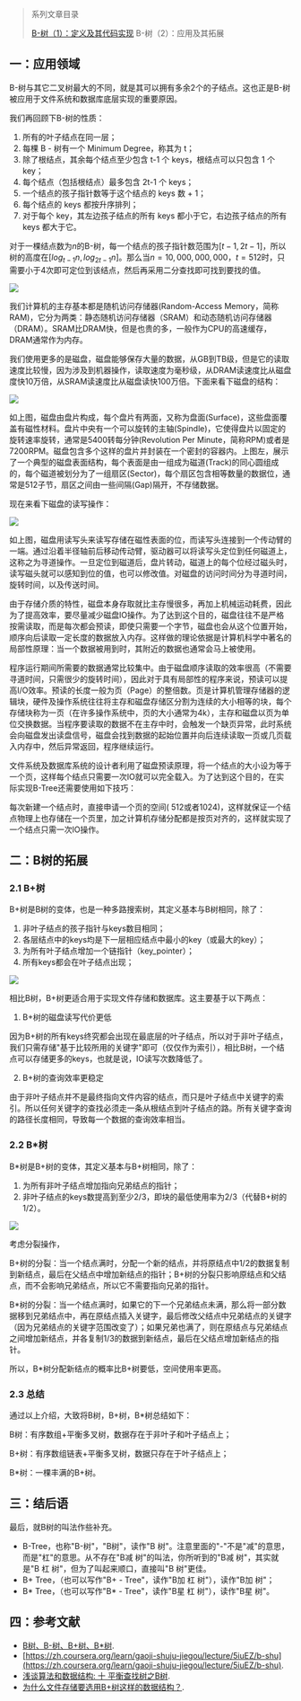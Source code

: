 >系列文章目录
>
>[B-树（1）：定义及其代码实现](https://61mon.com/index.php/archives/224/)
>B-树（2）：应用及其拓展

## 一：应用领域

B-树与其它二叉树最大的不同，就是其可以拥有多余2个的子结点。这也正是B-树被应用于文件系统和数据库底层实现的重要原因。

我们再回顾下B-树的性质：


<!--more-->


1. 所有的叶子结点在同一层；
2. 每棵 B - 树有一个 Minimum Degree，称其为 t；
3. 除了根结点，其余每个结点至少包含 t-1 个 keys，根结点可以只包含 1 个 key；
4. 每个结点（包括根结点）最多包含 2t-1 个 keys；
5. 一个结点的孩子指针数等于这个结点的 keys 数 + 1；
6. 每个结点的 keys 都按升序排列；
7. 对于每个 key，其左边孩子结点的所有 keys 都小于它，右边孩子结点的所有 keys 都大于它。

对于一棵结点数为$n$的B-树，每一个结点的孩子指针数范围为$[t-1, 2t-1]$，所以树的高度在$[log_{t-1}n, log_{2t-1}n]$。那么当$n=10,000,000,000，t=512$时，只需要小于$4$次即可定位到该结点，然后再采用二分查找即可找到要找的值。

![](https://61mon.com/images/illustrations/b_tree/12.png)

我们计算机的主存基本都是随机访问存储器(Random-Access Memory，简称RAM)，它分为两类：静态随机访问存储器（SRAM）和动态随机访问存储器（DRAM）。SRAM比DRAM快，但是也贵的多，一般作为CPU的高速缓存，DRAM通常作为内存。

我们使用更多的是磁盘，磁盘能够保存大量的数据，从GB到TB级，但是它的读取速度比较慢，因为涉及到机器操作，读取速度为毫秒级，从DRAM读速度比从磁盘度快10万倍，从SRAM读速度比从磁盘读快100万倍。下面来看下磁盘的结构：

![](https://61mon.com/images/illustrations/b_tree/13.png)

如上图，磁盘由盘片构成，每个盘片有两面，又称为盘面(Surface)，这些盘面覆盖有磁性材料。盘片中央有一个可以旋转的主轴(Spindle)，它使得盘片以固定的旋转速率旋转，通常是5400转每分钟(Revolution Per Minute，简称RPM)或者是7200RPM。磁盘包含多个这样的盘片并封装在一个密封的容器内。上图左，展示了一个典型的磁盘表面结构，每个表面是由一组成为磁道(Track)的同心圆组成的，每个磁道被划分为了一组扇区(Sector)，每个扇区包含相等数量的数据位，通常是512子节，扇区之间由一些间隔(Gap)隔开，不存储数据。

现在来看下磁盘的读写操作：

![](https://61mon.com/images/illustrations/b_tree/14.png)

如上图，磁盘用读写头来读写存储在磁性表面的位，而读写头连接到一个传动臂的一端。通过沿着半径轴前后移动传动臂，驱动器可以将读写头定位到任何磁道上，这称之为寻道操作。一旦定位到磁道后，盘片转动，磁道上的每个位经过磁头时，读写磁头就可以感知到位的值，也可以修改值。对磁盘的访问时间分为寻道时间，旋转时间，以及传送时间。

由于存储介质的特性，磁盘本身存取就比主存慢很多，再加上机械运动耗费，因此为了提高效率，要尽量减少磁盘IO操作。为了达到这个目的，磁盘往往不是严格按需读取，而是每次都会预读，即使只需要一个字节，磁盘也会从这个位置开始，顺序向后读取一定长度的数据放入内存。这样做的理论依据是计算机科学中著名的局部性原理：当一个数据被用到时，其附近的数据也通常会马上被使用。

程序运行期间所需要的数据通常比较集中。由于磁盘顺序读取的效率很高（不需要寻道时间，只需很少的旋转时间），因此对于具有局部性的程序来说，预读可以提高I/O效率。预读的长度一般为页（Page）的整倍数。页是计算机管理存储器的逻辑块，硬件及操作系统往往将主存和磁盘存储区分割为连续的大小相等的块，每个存储块称为一页（在许多操作系统中，页的大小通常为4k），主存和磁盘以页为单位交换数据。当程序要读取的数据不在主存中时，会触发一个缺页异常，此时系统会向磁盘发出读盘信号，磁盘会找到数据的起始位置并向后连续读取一页或几页载入内存中，然后异常返回，程序继续运行。

文件系统及数据库系统的设计者利用了磁盘预读原理，将一个结点的大小设为等于一个页，这样每个结点只需要一次IO就可以完全载入。为了达到这个目的，在实际实现B-Tree还需要使用如下技巧：

每次新建一个结点时，直接申请一个页的空间( 512或者1024)，这样就保证一个结点物理上也存储在一个页里，加之计算机存储分配都是按页对齐的，这样就实现了一个结点只需一次IO操作。

## 二：B树的拓展

### 2.1 B+树

B+树是B树的变体，也是一种多路搜索树，其定义基本与B树相同，除了：

1. 非叶子结点的孩子指针与keys数目相同；
2. 各层结点中的keys均是下一层相应结点中最小的key（或最大的key）；
3. 为所有叶子结点增加一个链指针（key_pointer）；
4. 所有keys都会在叶子结点出现；

![](https://61mon.com/images/illustrations/b_tree/15.png)

相比B树，B+树更适合用于实现文件存储和数据库。这主要基于以下两点：

1. B+树的磁盘读写代价更低

  因为B+树的所有keys终究都会出现在最底层的叶子结点，所以对于非叶子结点，我们只需存储"基于比较所用的关键字"即可（仅仅作为索引），相比B树，一个结点可以存储更多的keys，也就是说，IO读写次数降低了。

2. B+树的查询效率更稳定

  由于非叶子结点并不是最终指向文件内容的结点，而只是叶子结点中关键字的索引。所以任何关键字的查找必须走一条从根结点到叶子结点的路。所有关键字查询的路径长度相同，导致每一个数据的查询效率相当。

### 2.2 B*树

B*树是B+树的变体，其定义基本与B+树相同，除了：

1. 为所有非叶子结点增加指向兄弟结点的指针；
2. 非叶子结点的keys数提高到至少$2/3$，即块的最低使用率为$2/3$（代替B+树的$1/2$）。

![](https://61mon.com/images/illustrations/b_tree/16.png)

考虑分裂操作，

B+树的分裂：当一个结点满时，分配一个新的结点，并将原结点中$1/2$的数据复制到新结点，最后在父结点中增加新结点的指针；B+树的分裂只影响原结点和父结点，而不会影响兄弟结点，所以它不需要指向兄弟的指针。

B*树的分裂：当一个结点满时，如果它的下一个兄弟结点未满，那么将一部分数据移到兄弟结点中，再在原结点插入关键字，最后修改父结点中兄弟结点的关键字（因为兄弟结点的关键字范围改变了）；如果兄弟也满了，则在原结点与兄弟结点之间增加新结点，并各复制$1/3$的数据到新结点，最后在父结点增加新结点的指针。

所以，B*树分配新结点的概率比B+树要低，空间使用率更高。

### 2.3 总结

通过以上介绍，大致将B树，B+树，B*树总结如下：

B树：有序数组+平衡多叉树，数据存在于非叶子和叶子结点上；

B+树：有序数组链表+平衡多叉树，数据只存在于叶子结点上；

B*树：一棵丰满的B+树。

## 三：结后语

最后，就B树的叫法作些补充。

- B-Tree，也称"B-树"，"B树"，读作"B 树"。注意里面的"-"不是"减"的意思，而是"杠"的意思。从不存在"B减 树"的叫法，你所听到的"B减 树"，其实就是"B 杠 树"，但为了叫起来顺口，直接叫"B 树"更佳。
- B+ Tree，（也可以写作"B+ - Tree"，读作"B加 杠 树"），读作"B加 树"；
- B\* Tree，（也可以写作"B* - Tree"，读作"B星 杠 树"），读作"B星 树"。

## 四：参考文献

- [B树、B-树、B+树、B*树](http://www.cnblogs.com/oldhorse/archive/2009/11/16/1604009.html).
- [https://zh.coursera.org/learn/gaoji-shuju-jiegou/lecture/5iuEZ/b-shu](https://zh.coursera.org/learn/gaoji-shuju-jiegou/lecture/5iuEZ/b-shu).
- [浅谈算法和数据结构: 十 平衡查找树之B树](http://www.cnblogs.com/yangecnu/p/Introduce-B-Tree-and-B-Plus-Tree.html).
- [为什么文件存储要选用B+树这样的数据结构？](http://kongchen.github.io/why-b-tree/).
